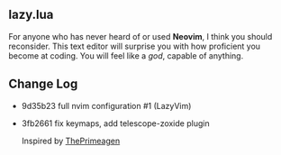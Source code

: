 ## lazy.lua

For anyone who has never heard of or used **Neovim**, I think you should reconsider. This text editor will surprise you with how proficient you become at coding. You will feel like a _god_, capable of anything.

## Change Log

- 9d35b23 full nvim configuration \#1 (LazyVim)
- 3fb2661 fix keymaps, add telescope-zoxide plugin

  Inspired by [ThePrimeagen](https://github.com/ThePrimeagen)
